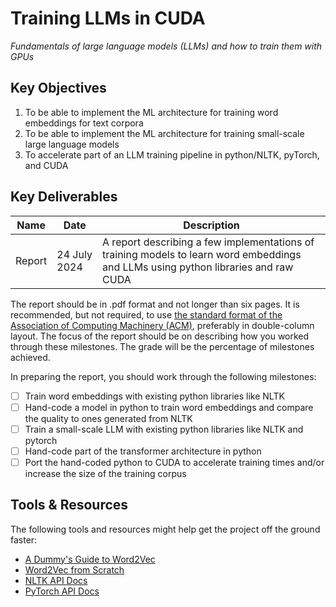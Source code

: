 # Training LLMs in CUDA

_Fundamentals of large language models (LLMs) and how to train them with GPUs_

## Key Objectives

 1. To be able to implement the ML architecture for training word embeddings for text corpora
 2. To be able to implement the ML architecture for training small-scale large language models
 3. To accelerate part of an LLM training pipeline in python/NLTK, pyTorch, and CUDA

## Key Deliverables

|Name  |Date        |Description|
|------|------------|-----------|
|Report|24 July 2024|A report describing a few implementations of training models to learn word embeddings and LLMs using python libraries and raw CUDA|

The report should be in .pdf format and not longer than six pages. It is recommended, but not required, to use [the standard format of the Association of Computing Machinery (ACM)](https://www.acm.org/publications/proceedings-template), preferably in double-column layout.
The focus of the report should be on describing how you worked through these milestones. 
The grade will be the percentage of milestones achieved.

In preparing the report, you should work through the following milestones:

 - [ ] Train word embeddings with existing python libraries like NLTK
 - [ ] Hand-code a model in python to train word embeddings and compare the quality to ones generated from NLTK
 - [ ] Train a small-scale LLM with existing python libraries like NLTK and pytorch
 - [ ] Hand-code part of the transformer architecture in python
 - [ ] Port the hand-coded python to CUDA to accelerate training times and/or increase the size of the training corpus

## Tools & Resources

The following tools and resources might help get the project off the ground faster:
  * [A Dummy's Guide to Word2Vec](https://medium.com/@manansuri/a-dummys-guide-to-word2vec-456444f3c673)
  * [Word2Vec from Scratch](https://medium.com/@enozeren/word2vec-from-scratch-with-python-1bba88d9f221)
  * [NLTK API Docs](https://www.nltk.org/api/nltk.html)
  * [PyTorch API Docs](https://pytorch.org/docs/stable/index.html)

